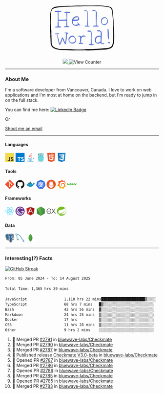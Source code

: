 <div align="center">
    <img src="./img/hello_world.webp" height="200px" width="">
    <div>
        <a href="https://www.linkedin.com/in/ajhollid">
            <img src="https://img.shields.io/badge/LinkedIn-blue"/>
        </a>
        <img src="https://komarev.com/ghpvc/?username=ajhollid&color=yellow" alt="View Counter">
    </div>
</div>

---

### About Me

I'm a software developer from Vancouver, Canada. I love to work on web applications and I'm most at home on the backend, but I'm ready to jump in on the full stack.

You can find me here: [![Linkedin Badge](https://img.shields.io/badge/-ajhollid-blue?style=flat&logo=Linkedin&logoColor=white)](https://www.linkedin.com/in/ajhollid)

Or

[Shoot me an email](mailto:ajhollid@gmail.com)

---

#### Languages

<div>
    <img src="./img/devicons/javascript-original.svg" width=30 height=30 alt="JavaScript">
    <img src="/img/devicons/typescript-original.svg" width=30 height=30 alt="TypeScript">
    <img src="./img/devicons/java-original.svg" width=30 height=30 alt="Java">
    <img src="./img/devicons/go-original.svg" width=30 height=30 alt="Golang">
    <img src="./img/devicons/html5-original.svg" width=30 height=30 alt="HTML 5">
    <img src="./img/devicons/css3-original.svg" width=30 height=30 alt="CSS 3">
</div>

#### Tools

<div>
    <img src="./img/devicons/git-original.svg" width=30 height=30 alt="Git">
    <img src="./img/devicons/github-original.svg" width=30 height=30 alt="Github">
    <img src="./img/devicons/docker-original.svg" width=30 
    height=30 alt="Docker">
    <img src="./img/devicons/kubernetes-original.svg" width=30 height=30 alt="K8">
    <img src="./img/devicons/prometheus-original.svg" width=30 height=30 alt="Prometheus">
    <img src="./img/devicons/grafana-original.svg" width=30 height=30 alt="Grafana">
    <img src="./img/devicons/nginx-original.svg" width=30 height=30 alt="Nginx">
</div>

#### Frameworks

<div>
    <img src="./img/devicons/react-original.svg" width=30 height=30 alt="React">
    <img src="./img/devicons/gatsby-original.svg" width=30 height=30 alt="Gatsby">
    <img src="./img/devicons/angularjs-original.svg" width=30 height=30 alt="AngularJS">
    <img src="./img/devicons/nodejs-original.svg" width=30 height=30 alt="NodeJS">
    <img src="./img/devicons/express-original.svg" width=30 height=30 alt="Express">
    <img src="./img/devicons/spring-original.svg" width=30 height=30 alt="Spring">
</div>

#### Data

<div>
    <img src="./img/devicons/postgresql-original.svg" width=30 height=30 alt="Postgresql">
    <img src="./img/devicons/mysql-original.svg" width=30 height=30 alt="Mysql">
    <img src="./img/devicons/mongodb-original.svg" width=30 height=30 alt="MongoDB">
</div>

---

### Interesting(?) Facts

[![GitHub Streak](http://github-readme-streak-stats.herokuapp.com?user=ajhollid)](https://git.io/streak-stats)

 <!--START_SECTION:waka-->

```txt
From: 05 June 2024 - To: 14 August 2025

Total Time: 1,365 hrs 39 mins

JavaScript                 1,118 hrs 22 mins████████████████████▒░░░░   81.35 %
TypeScript                 68 hrs 7 mins   █▒░░░░░░░░░░░░░░░░░░░░░░░   04.96 %
Bash                       42 hrs 56 mins  ▓░░░░░░░░░░░░░░░░░░░░░░░░   03.12 %
Markdown                   24 hrs 25 mins  ▒░░░░░░░░░░░░░░░░░░░░░░░░   01.78 %
Docker                     17 hrs          ▒░░░░░░░░░░░░░░░░░░░░░░░░   01.24 %
CSS                        11 hrs 28 mins  ▒░░░░░░░░░░░░░░░░░░░░░░░░   00.83 %
Other                      9 hrs 2 mins    ░░░░░░░░░░░░░░░░░░░░░░░░░   00.66 %
```

<!--END_SECTION:waka-->


<!--START_SECTION:activity-->
1. 🎉 Merged PR [#2791](https://github.com/bluewave-labs/Checkmate/pull/2791) in [bluewave-labs/Checkmate](https://github.com/bluewave-labs/Checkmate)
2. 🎉 Merged PR [#2790](https://github.com/bluewave-labs/Checkmate/pull/2790) in [bluewave-labs/Checkmate](https://github.com/bluewave-labs/Checkmate)
3. 🎉 Merged PR [#2787](https://github.com/bluewave-labs/Checkmate/pull/2787) in [bluewave-labs/Checkmate](https://github.com/bluewave-labs/Checkmate)
4. 🚀 Published release [Checkmate V3.0-beta](https://github.com/bluewave-labs/Checkmate/releases/tag/V3.0-beta) in [bluewave-labs/Checkmate](https://github.com/bluewave-labs/Checkmate)
5. 💪 Opened PR [#2787](https://github.com/bluewave-labs/Checkmate/pull/2787) in [bluewave-labs/Checkmate](https://github.com/bluewave-labs/Checkmate)
6. 🎉 Merged PR [#2786](https://github.com/bluewave-labs/Checkmate/pull/2786) in [bluewave-labs/Checkmate](https://github.com/bluewave-labs/Checkmate)
7. 💪 Opened PR [#2786](https://github.com/bluewave-labs/Checkmate/pull/2786) in [bluewave-labs/Checkmate](https://github.com/bluewave-labs/Checkmate)
8. 🎉 Merged PR [#2785](https://github.com/bluewave-labs/Checkmate/pull/2785) in [bluewave-labs/Checkmate](https://github.com/bluewave-labs/Checkmate)
9. 💪 Opened PR [#2785](https://github.com/bluewave-labs/Checkmate/pull/2785) in [bluewave-labs/Checkmate](https://github.com/bluewave-labs/Checkmate)
10. 🎉 Merged PR [#2783](https://github.com/bluewave-labs/Checkmate/pull/2783) in [bluewave-labs/Checkmate](https://github.com/bluewave-labs/Checkmate)
<!--END_SECTION:activity-->
